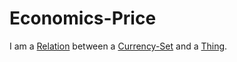 # Economics-Price

I am a [Relation](60005.md) between a [Currency-Set](130000011.md) and a [Thing](60003.md).